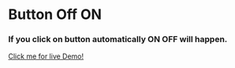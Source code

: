 # Button Off ON

### If you click on button automatically ON OFF will happen.

<a href="https://pktherock.github.io/Button-On-Off/">Click me for live Demo!<a>
